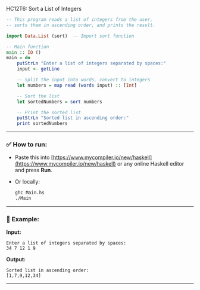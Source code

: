 HC12T6: Sort a List of Integers

```haskell
-- This program reads a list of integers from the user,
-- sorts them in ascending order, and prints the result.

import Data.List (sort)  -- Import sort function

-- Main function
main :: IO ()
main = do
    putStrLn "Enter a list of integers separated by spaces:"
    input <- getLine

    -- Split the input into words, convert to integers
    let numbers = map read (words input) :: [Int]

    -- Sort the list
    let sortedNumbers = sort numbers

    -- Print the sorted list
    putStrLn "Sorted list in ascending order:"
    print sortedNumbers
```

---

### ✅ How to run:

* Paste this into [https://www.mycompiler.io/new/haskell](https://www.mycompiler.io/new/haskell) or any online Haskell editor and press **Run**.
* Or locally:

  ```bash
  ghc Main.hs
  ./Main
  ```

---

### 🧾 Example:

**Input:**

```
Enter a list of integers separated by spaces:
34 7 12 1 9
```

**Output:**

```
Sorted list in ascending order:
[1,7,9,12,34]
```

---
